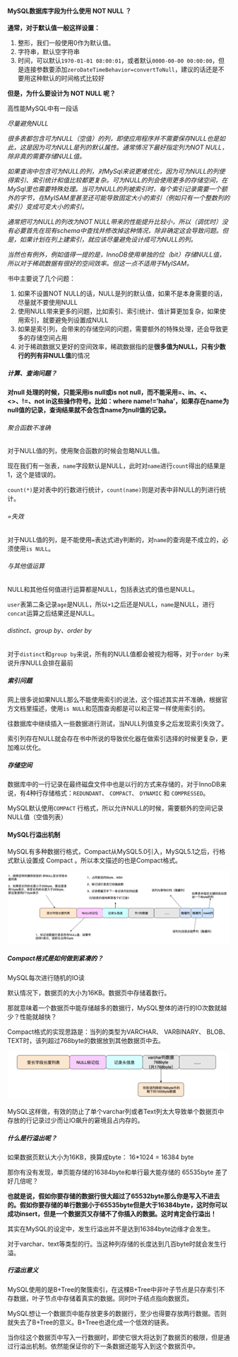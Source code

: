 #### MySQL数据库字段为什么使用 NOT NULL ？

**通常，对于默认值一般这样设置：**

1. 整形，我们一般使用0作为默认值。
2. 字符串，默认空字符串
3. 时间，可以默认`1970-01-01 08:00:01`，或者默认`0000-00-00 00:00:00`，但是连接参数要添加`zeroDateTimeBehavior=convertToNull`，建议的话还是不要用这种默认的时间格式比较好

**但是，为什么要设计为 NOT NULL 呢？**

高性能MySQL中有一段话

*尽量避免NULL*

*很多表都包含可为NULL（空值）的列，即使应用程序并不需要保存NULL也是如此，这是因为可为NULL是列的默认属性。通常情况下最好指定列为NOT NULL，除非真的需要存储NULL值。*

*如果查询中包含可为NULL的列，对MySql来说更难优化，因为可为NULL的列使得索引、索引统计和值比较都更复杂。可为NULL的列会使用更多的存储空间，在MySql里也需要特殊处理。当可为NULL的列被索引时，每个索引记录需要一个额外的字节，在MyISAM里甚至还可能导致固定大小的索引（例如只有一个整数列的索引）变成可变大小的索引。*

*通常把可为NULL的列改为NOT NULL带来的性能提升比较小，所以（调优时）没有必要首先在现有schema中查找并修改掉这种情况，除非确定这会导致问题。但是，如果计划在列上建索引，就应该尽量避免设计成可为NULL的列。*

*当然也有例外，例如值得一提的是，InnoDB使用单独的位（bit）存储NULL值，所以对于稀疏数据有很好的空间效率。但这一点不适用于MyISAM。*

书中主要说了几个问题：

1. 如果不设置NOT NULL的话，NULL是列的默认值，如果不是本身需要的话，尽量就不要使用NULL
2. 使用NULL带来更多的问题，比如索引、索引统计、值计算更加复杂，如果使用索引，就要避免列设置成NULL
3. 如果是索引列，会带来的存储空间的问题，需要额外的特殊处理，还会导致更多的存储空间占用
4. 对于稀疏数据又更好的空间效率，稀疏数据指的是**很多值为NULL，只有少数行的列有非NULL值**的情况

##### 计算、查询问题？

**对null 处理的时候，只能采用is null或is not null，而不能采用=、in、<、<>、!=、not in这些操作符号。比如：where name!=’haha’，如果存在name为null值的记录，查询结果就不会包含name为null值的记录。**

###### 聚合函数不准确

对于NULL值的列，使用聚合函数的时候会忽略NULL值。

现在我们有一张表，`name`字段默认是NULL，此时对`name`进行`count`得出的结果是1，这个是错误的。

`count(*)`是对表中的行数进行统计，`count(name)`则是对表中非NULL的列进行统计。

###### =失效

对于NULL值的列，是不能使用`=`表达式进y判断的，对`name`的查询是不成立的，必须使用`is NULL`。

###### 与其他值运算

NULL和其他任何值进行运算都是NULL，包括表达式的值也是NULL。

`user`表第二条记录`age`是NULL，所以`+1`之后还是NULL，`name`是NULL，进行`concat`运算之后结果还是NULL。

###### distinct、group by、order by

对于`distinct`和`group by`来说，所有的NULL值都会被视为相等，对于`order by`来说升序NULL会排在最前

##### 索引问题

网上很多说如果NULL那么不能使用索引的说法，这个描述其实并不准确，根据官方文档里描述，使用`is NULL`和范围查询都是可以和正常一样使用索引的。

往数据库中继续插入一些数据进行测试，当NULL列值变多之后发现索引失效了。

索引列存在NULL就会存在书中所说的导致优化器在做索引选择的时候更复杂，更加难以优化。

##### 存储空间

数据库中的一行记录在最终磁盘文件中也是以行的方式来存储的，对于InnoDB来说，有4种行存储格式：`REDUNDANT`、 `COMPACT`、 `DYNAMIC` 和 `COMPRESSED`。

MySQL默认使用`COMPACT` 行格式，所以允许NULL的时候，需要额外的空间记录NULL值（空值列表）

#### MySQL行溢出机制

MySQL有多种数据行格式，Compact从MySQL5.0引入，MySQL5.1之后，行格式默认设置成 Compact 。所以本文描述的也是Compact格式。

![](./static/row-format.png)

##### Compact格式是如何做到紧凑的？

MySQL每次进行随机的IO读

默认情况下，数据页的大小为16KB。数据页中存储着数行。

那就意味着一个数据页中能存储越多的数据行，MySQL整体的进行的IO次数就越少？性能就越快？

Compact格式的实现思路是：当列的类型为VARCHAR、 VARBINARY、 BLOB、TEXT时，该列超过768byte的数据放到其他数据页中去。

![](./static/limit.png)

MySQL这样做，有效的防止了单个varchar列或者Text列太大导致单个数据页中存放的行记录过少而让IO飙升的窘境且占内存的。

##### 什么是行溢出呢？

如果数据页默认大小为16KB，换算成byte： 16*1024 = 16384 byte

那你有没有发现，单页能存储的16384byte和单行最大能存储的 65535byte 差了好几倍呢？

**也就是说，假如你要存储的数据行很大超过了65532byte那么你是写入不进去的。假如你要存储的单行数据小于65535byte但是大于16384byte，这时你可以成功insert，但是一个数据页又存储不了你插入的数据。这时肯定会行溢出！**

其实在MySQL的设定中，发生行溢出并不是达到16384byte边缘才会发生。

对于varchar、text等类型的行。当这种列存储的长度达到几百byte时就会发生行溢。

##### 行溢出意义

MySQL使用的是B+Tree的聚簇索引，在这棵B+Tree中非叶子节点是只存索引不存数据，叶子节点中存储着真实的数据。同时叶子结点指向数据页。

MySQL想让一个数据页中能存放更多的数据行，至少也得要存放两行数据。否则就失去了B+Tree的意义。B+Tree也退化成一个低效的链表。

当你往这个数据页中写入一行数据时，即使它很大将达到了数据页的极限，但是通过行溢出机制。依然能保证你的下一条数据还能写入到这个数据页中。